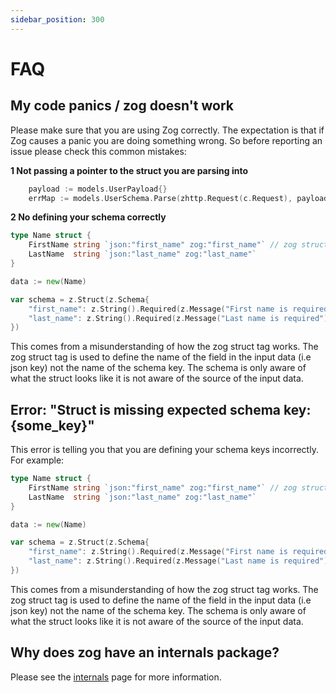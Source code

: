 ```yaml
---
sidebar_position: 300
---
```


# FAQ

## My code panics / zog doesn't work

Please make sure that you are using Zog correctly. The expectation is that if Zog causes a panic you are doing something wrong. So before reporting an issue please check this common mistakes:

**1 Not passing a pointer to the struct you are parsing into**

```go
	payload := models.UserPayload{}
	errMap := models.UserSchema.Parse(zhttp.Request(c.Request), payload) // note that the "payload" is not a pointer correct code here is &payload

```

**2 No defining your schema correctly**

```go
type Name struct {
	FirstName string `json:"first_name" zog:"first_name"` // zog struct tag is used to define the name of the field in the input data (i.e json key) not the name of the schema key (common mistake)
	LastName  string `json:"last_name" zog:"last_name"`
}

data := new(Name)

var schema = z.Struct(z.Schema{
	"first_name": z.String().Required(z.Message("First name is required")), // here you are telling zog that your struct should have a First_name field, but this is incorrect because the struct has a FirstName field. The key here should be "firstName" or "FirstName" (both are valid)
	"last_name": z.String().Required(z.Message("Last name is required")), // same issue here
})
```

This comes from a misunderstanding of how the zog struct tag works. The zog struct tag is used to define the name of the field in the input data (i.e json key) not the name of the schema key. The schema is only aware of what the struct looks like it is not aware of the source of the input data.

## Error: "Struct is missing expected schema key: \{some_key\}"

This error is telling you that you are defining your schema keys incorrectly. For example:

```go
type Name struct {
	FirstName string `json:"first_name" zog:"first_name"` // zog struct tag is used to define the name of the field in the input data (i.e json key) not the name of the schema key (common mistake)
	LastName  string `json:"last_name" zog:"last_name"`
}

data := new(Name)

var schema = z.Struct(z.Schema{
	"first_name": z.String().Required(z.Message("First name is required")), // here you are telling zog that your struct should have a First_name field, but this is incorrect because the struct has a FirstName field. The key here should be "firstName" or "FirstName" (both are valid)
	"last_name": z.String().Required(z.Message("Last name is required")), // same issue here
})
```

This comes from a misunderstanding of how the zog struct tag works. The zog struct tag is used to define the name of the field in the input data (i.e json key) not the name of the schema key. The schema is only aware of what the struct looks like it is not aware of the source of the input data.

## Why does zog have an internals package?

Please see the [internals](/docs/packages/internals) page for more information.
